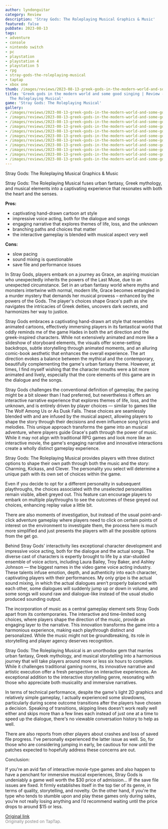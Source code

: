 ```yaml
---
author: lyndonguitar
category: Review
description: 'Stray Gods: The Roleplaying Musical Graphics & Music'
featured: false
pubDate: 2023-08-13
tags:
- adventure
- console
- nintendo switch
- pc
- playstation
- playstation 4
- playstation 5
- rpg
- stray-gods-the-roleplaying-musical
- taptap
- xbox one
thumb: /images/reviews/2023-08-13-greek-gods-in-the-modern-world-and-some-good-singing--review---stray-gods-the-roleplaying-0.avif
title: 'Greek gods in the modern world and some good singing | Review - Stray Gods:
  The Roleplaying Musical'
game: 'Stray Gods: The Roleplaying Musical'
gallery:
- /images/reviews/2023-08-13-greek-gods-in-the-modern-world-and-some-good-singing--review---stray-gods-the-roleplaying-0.avif
- /images/reviews/2023-08-13-greek-gods-in-the-modern-world-and-some-good-singing--review---stray-gods-the-roleplaying-1.avif
- /images/reviews/2023-08-13-greek-gods-in-the-modern-world-and-some-good-singing--review---stray-gods-the-roleplaying-2.avif
- /images/reviews/2023-08-13-greek-gods-in-the-modern-world-and-some-good-singing--review---stray-gods-the-roleplaying-3.avif
- /images/reviews/2023-08-13-greek-gods-in-the-modern-world-and-some-good-singing--review---stray-gods-the-roleplaying-4.avif
- /images/reviews/2023-08-13-greek-gods-in-the-modern-world-and-some-good-singing--review---stray-gods-the-roleplaying-5.avif
- /images/reviews/2023-08-13-greek-gods-in-the-modern-world-and-some-good-singing--review---stray-gods-the-roleplaying-6.avif
- /images/reviews/2023-08-13-greek-gods-in-the-modern-world-and-some-good-singing--review---stray-gods-the-roleplaying-7.avif
- /images/reviews/2023-08-13-greek-gods-in-the-modern-world-and-some-good-singing--review---stray-gods-the-roleplaying-8.avif
- /images/reviews/2023-08-13-greek-gods-in-the-modern-world-and-some-good-singing--review---stray-gods-the-roleplaying-9.avif
- /images/reviews/2023-08-13-greek-gods-in-the-modern-world-and-some-good-singing--review---stray-gods-the-roleplaying-10.avif
---
```

Stray Gods: The Roleplaying Musical
Graphics & Music

Stray Gods: The Roleplaying Musical fuses urban fantasy, Greek mythology, and musical elements into a captivating experience that resonates with both the heart and the senses.


**Pros:**
- captivating hand-drawn cartoon art style
- impressive voice acting, both for the dialogue and songs
- engaging narrative that explores themes of life, loss, and the unknown
- branching paths and choices that matter
- the interactive gameplay is blended with musical aspect very well



**Cons:**
- slow pacing
- sound mixing is questionable
- save file and performance issues


In Stray Gods, players embark on a journey as Grace, an aspiring musician who unexpectedly inherits the powers of the Last Muse, due to an unexpected circumstance. Set in an urban fantasy world where myths and monsters intertwine with normal, modern life, Grace becomes entangled in a murder mystery that demands her musical prowess – enhanced by the powers of the Gods. The player's choices shape Grace's path as she navigates the intricacies of Greek deities, uncovers dark secrets, and harmonizes her way to justice.

Stray Gods embraces a captivating hand-drawn art style that resembles animated cartoons, effectively immersing players in its fantastical world that oddly reminds me of the game Hades in both the art direction and the greek-inspired characters. While not extensively animated and more like a slideshow of storyboard elements, the visuals offer scene-setting backdrops, subtle storytelling through animated moments, and an alluring comic-book aesthetic that enhances the overall experience. The art direction evokes a balance between the mythical and the contemporary, beautifully complementing the game's urban fantasy theme. However, at times, I find myself wishing that the character mouths were a bit more animated and lively, especially that the core elements of this game are in the dialogue and the songs.

Stray Gods challenges the conventional definition of gameplay, the pacing might be a bit slower than I had preferred, but nevertheless it offers an interactive narrative experience that explores themes of life, loss, and the unknown, and is entirely driven by player choices — similar to games like The Wolf Among Us or As Dusk Falls. These choices are seamlessly blended with and are infused by the musical aspect, allowing players to shape the story through their decisions and even influence song lyrics and melodies. This unique approach transforms the game into an musical adventure, where players guide Grace's path through the power of music. While it may not align with traditional RPG games and look more like an interactive movie, the game's engaging narrative and innovative interactions create a wholly distinct gameplay experience.

Stray Gods: The Roleplaying Musical provides players with three distinct options to shape their own path through both the music and the story: Charming, Kickass, and Clever. The personality you select will determine a unique path with its own set of choices within the game.

Even if you decide to opt for a different personality in subsequent playthroughs, the choices associated with the unselected personalities remain visible, albeit greyed out. This feature can encourage players to embark on multiple playthroughs to see the outcomes of these greyed out choices, enhancing replay value a little bit.

There are also moments of investigation, but instead of the usual point-and-click adventure gameplay where players need to click on certain points of interest on the environment to investigate them, the process here is much more simplified and just presents the players with all the possible options from the get go.

Behind Stray Gods' interactivity lies exceptional character development and impressive voice acting, both for the dialogue and the actual songs. The diverse cast of characters is expertly brought to life by a star-studded ensemble of voice actors, including Laura Bailey, Troy Baker, and Ashley Johnson — the biggest names in the video game voice acting industry. These talents infuse emotion, depth, and authenticity into each character, captivating players with their performances. My only gripe is the actual sound mixing, in which the actual dialogues aren’t properly balanced with each other, some dialogues will suddenly jump up or down in volume, and some songs will sound raw and dialogue-like instead of the usual studio produced sounding output.

The incorporation of music as a central gameplay element sets Stray Gods apart from its contemporaries. The interactive and time-limited song choices, where players shape the direction of the music, provide an engaging layer to the narrative. This innovation transforms the game into a harmonious experience, making each playthrough distinct and personalized. While the music might not be groundbreaking, its role in storytelling and player agency deserves recognition.

Stray Gods: The Roleplaying Musical is an unorthodox gem that marries urban fantasy, Greek mythology, and musical storytelling into a harmonious journey that will take players around more or less six hours to complete. While it challenges traditional gaming norms, its innovative narrative and artistic execution offer a fresh perspective on interactive experiences. An exceptional addition to the interactive storytelling genre, resonating with those who appreciate both musicality and immersive narratives.

In terms of technical performance, despite the game's light 2D graphics and relatively simple gameplay, I actually experienced some slowdowns, particularly during scene outcome transitions after the players have chosen a decision. Speaking of transitions, skipping lines doesn't work really well either and skips more than a few lines each instead of just one at a time to speed up the dialogue, there's no viewable conversation history to help as well.

There are also reports from other players about crashes and loss of saved file progress. I've personally experienced the latter issue as well. So, for those who are considering jumping in early, be cautious for now until the patches expected to hopefully address these concerns are out.

Conclusion:

If you're an avid fan of interactive movie-type games and also happen to have a penchant for immersive musical experiences, Stray Gods is undeniably a game well worth the $30 price of admission… IF the save file issues are fixed. It firmly establishes itself in the top tier of its genre, in terms of quality, storytelling, and novelty. On the other hand, if you're the type who tends to stumble upon and play these games only during sales, you’re not really losing anything and I’d recommend waiting until the price drops to around $15 or less.

[Original link](https://www.taptap.io/post/6136708)<br><span style="font-size: 0.95em; color: #888;">Originally posted on TapTap.</span>